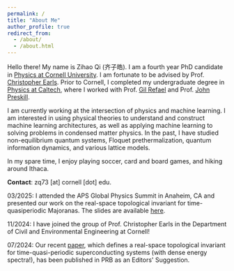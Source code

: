 ```yaml
---
permalink: /
title: "About Me"
author_profile: true
redirect_from: 
  - /about/
  - /about.html
---
```

Hello there! My name is Zihao Qi (齐子皓). I am a fourth year PhD candidate in [Physics at Cornell University](https://physics.cornell.edu/). I am fortunate to be advised by Prof. [Christopher Earls](https://earls.cee.cornell.edu/). Prior to Cornell, I completed my undergraduate degree in [Physics at Caltech](https://pma.caltech.edu/research-and-academics/physics), where I worked with Prof. [Gil Refael](https://pma.caltech.edu/people/gil-refael) and Prof. [John Preskill](https://www.preskill.caltech.edu/).

I am currently working at the intersection of physics and machine learning. I am interested in using physical theories to understand and construct machine learning architectures, as well as applying machine learning to solving problems in condensed matter physics. In the past, I have studied non-equilibrium quantum systems, Floquet prethermalization, quantum information dynamics, and various lattice models.

In my spare time, I enjoy playing soccer, card and board games, and hiking around Ithaca.

**Contact**: zq73 [at] cornell [dot] edu.

03/2025: I attended the APS Global Physics Summit in Anaheim, CA and presented our work on the real-space topological invariant for time-quasiperiodic Majoranas. The slides are available [here](https://physzqi.github.io/MM_25.pdf).

11/2024: I have joined the group of Prof. Christopher Earls in the Department of Civil and Environmental Engineering at Cornell!

07/2024: Our recent [paper](https://journals.aps.org/prb/abstract/10.1103/PhysRevB.110.014309), which defines a real-space topological invariant for time-quasi-periodic superconducting systems (with dense energy spectra!), has been published in PRB as an Editors' Suggestion.


